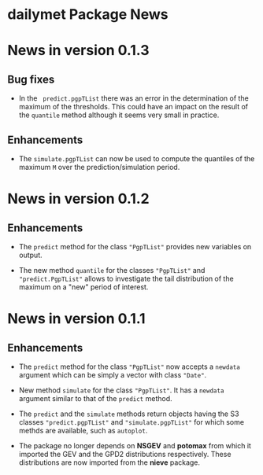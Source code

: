 
**dailymet** Package News
===========================

# News in version 0.1.3

## Bug fixes

- In the ` predict.pgpTList` there was an error in the determination
  of the maximum of the thresholds. This could have an impact on the
  result of the `quantile` method although it seems very small in
  practice.

## Enhancements

- The `simulate.pgpTList` can now be used to compute the quantiles of 
  the maximum `M` over the prediction/simulation period.


# News in version 0.1.2

## Enhancements

- The `predict` method for the class `"PgpTList"` provides new
  variables on output.
  
- The new method `quantile` for the classes `"PgpTList"` and
  `"predict.PgpTList"` allows to investigate the tail distribution of
  the maximum on a "new" period of interest.

# News in version 0.1.1

## Enhancements

- The `predict` method for the class `"PgpTList"` now accepts a
  `newdata` argument which can be simply a vector with class `"Date"`.

- New method `simulate` for the class `"PgpTList"`. It has a `newdata`
  argument similar to that of the `predict` method.

- The `predict` and the `simulate` methods return objects having the
  S3 classes `"predict.pgpTList"` and `"simulate.pgpTList"` for which
  some methds are available, such as `autoplot`.

- The package no longer depends on **NSGEV** and **potomax** from
  which it imported the GEV and the GPD2 distributions
  respectively. These distributions are now imported from the
  **nieve** package.
